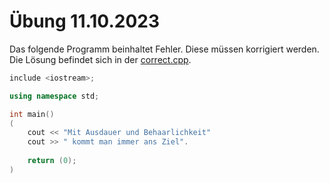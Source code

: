 # Übung 11.10.2023
Das folgende Programm beinhaltet Fehler. Diese müssen korrigiert werden.  
Die Lösung befindet sich in der [correct.cpp](correct.cpp).

```c++
include <iostream>;

using namespace std;

int main()
(
    cout << "Mit Ausdauer und Behaarlichkeit"
    cout >> " kommt man immer ans Ziel".
    
    return (0);
)
```